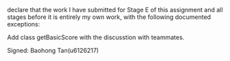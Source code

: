 declare that the work I have submitted for Stage E of this assignment and all stages before it is entirely my own work, with the
following documented exceptions:

Add class getBasicScore with the discusstion with teammates.


Signed: Baohong Tan(u6126217)